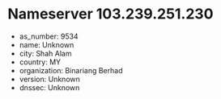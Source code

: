 # Nameserver 103.239.251.230

* as_number: 9534
* name: Unknown
* city: Shah Alam
* country: MY
* organization: Binariang Berhad
* version: Unknown
* dnssec: Unknown
